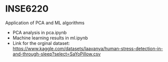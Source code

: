 # INSE6220
Application of PCA and ML algorithms

* PCA analysis in pca.ipynb
* Machine learning results in ml.ipynb
* Link for the orginal dataset: https://www.kaggle.com/datasets/laavanya/human-stress-detection-in-and-through-sleep?select=SaYoPillow.csv
